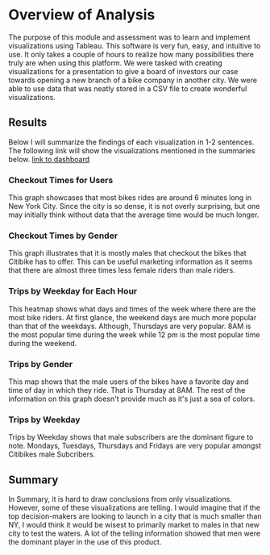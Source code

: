 # Overview of Analysis
The purpose of this module and assessment was to learn and implement visualizations using Tableau. This software is very fun, easy, and intuitive to use. It only takes a couple of hours to realize how many possibilities there truly are when using this platform. We were tasked with creating visualizations for a presentation to give a board of investors our case towards opening a new branch of a bike company in another city. We were able to use data that was neatly stored in a CSV file to create wonderful visualizations.

## Results

Below I will summarize the findings of each visualization in 1-2 sentences. The following link will show the visualizations mentioned in the summaries below.
[link to dashboard](https://public.tableau.com/app/profile/marc.palumbo/viz/module14challenge_16639149476310/Customersvs_Subscribers?publish=yes)
### Checkout Times for Users
This graph showcases that most bikes rides are around 6 minutes long in New York City. Since the city is so dense, it is not overly surprising, but one may initially think without data that the average time would be much longer. 

### Checkout Times by Gender
This graph illustrates that it is mostly males that checkout the bikes that Citibike has to offer. This can be useful marketing information as it seems that there are almost three times less female riders than male riders.

### Trips by Weekday for Each Hour
This heatmap shows what days and times of the week where there are the most bike riders. At first glance, the weekend days are much more popular than that of the weekdays. Although, Thursdays are very popular. 8AM is the most popular time during the week while 12 pm is the most popular time during the weekend. 

### Trips by Gender
This map shows that the male users of the bikes have a favorite day and time of day in which they ride. That is Thursday at 8AM. The rest of the information on this graph doesn't provide much as it's just a sea of colors. 

### Trips by Weekday
Trips by Weekday shows that male subscribers are the dominant figure to note. Mondays, Tuesdays, Thursdays and Fridays are very popular amongst Citibikes male Subcribers.


## Summary
In Summary, it is hard to draw conclusions from only visualizations. However, some of these visualizations are telling. I would imagine that if the top decision-makers are looking to launch in a city that is much smaller than NY, I would think it would be wisest to primarily market to males in that new city to test the waters. A lot of the telling information showed that men were the dominant player in the use of this product. 





